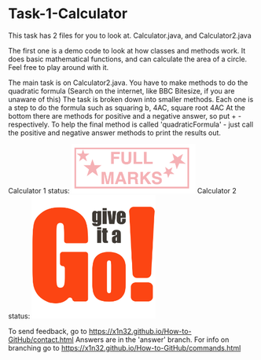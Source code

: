 # Task-1-Calculator

This task has 2 files for you to look at.
Calculator.java, and Calculator2.java

The first one is a demo code to look at how classes and methods work.
It does basic mathematical functions, and can calculate the area of a circle.
Feel free to play around with it.

The main task is on Calculator2.java.
You have to make methods to do the quadratic formula (Search on the internet, like BBC Bitesize, if you are unaware of this)
The task is broken down into smaller methods. Each one is a step to do the formula such as squaring b, 4AC, square root 4AC
At the bottom there are methods for positive and a negative answer, so put + - respectively.
To help the final method is called 'quadraticFormula' - just call the positive and negative answer methods to print the results out.

Calculator 1 status:
<img src="calculator1Status.jpg" width="50%" height="50%">
Calculator 2 status:
<img src="calculator2Status.jpg" width="50%" height="50%">

To send feedback, go to https://x1n32.github.io/How-to-GitHub/contact.html
Answers are in the 'answer' branch. For info on branching go to https://x1n32.github.io/How-to-GitHub/commands.html
